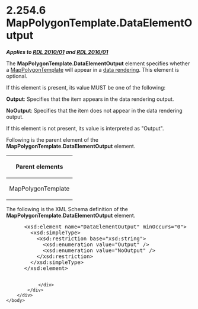 <html dir="LTR" xmlns:mshelp="http://msdn.microsoft.com/mshelp" xmlns:ddue="http://ddue.schemas.microsoft.com/authoring/2003/5" xmlns:xlink="http://www.w3.org/1999/xlink" xmlns:tool="http://www.microsoft.com/tooltip">
    <head>
        <meta http-equiv="Content-Type" content="text/html; CHARSET=utf-8"></meta>
        <meta name="save" content="history"></meta>
        <title>2.254.6 MapPolygonTemplate.DataElementOutput</title>
        <xml>
            <mshelp:toctitle title="2.254.6 MapPolygonTemplate.DataElementOutput"></mshelp:toctitle>
            <mshelp:rltitle title="[MS-RDL]: MapPolygonTemplate.DataElementOutput"></mshelp:rltitle>
            <mshelp:keyword index="A" term="e7a9d1b0-53c6-4f7b-b8e0-6078dd57b88f"></mshelp:keyword>
            <mshelp:attr name="DCSext.ContentType" value="open specification"></mshelp:attr>
            <mshelp:attr name="AssetID" value="e7a9d1b0-53c6-4f7b-b8e0-6078dd57b88f"></mshelp:attr>
            <mshelp:attr name="TopicType" value="kbRef"></mshelp:attr>
            <mshelp:attr name="DCSext.Title" value="[MS-RDL]: MapPolygonTemplate.DataElementOutput" />
        </xml>
    </head>
    <body>
        <div id="header">
            <h1 class="heading">2.254.6 MapPolygonTemplate.DataElementOutput</h1>
        </div>
        <div id="mainSection">
            <div id="mainBody">
                <div id="allHistory" class="saveHistory"></div>
                <div id="sectionSection0" class="section" name="collapseableSection">
                    

<p><b><i>Applies to </i></b><a href="3428e690-a348-4ec7-8a6a-8efb42d2cdee.html"><b><i>RDL 2010/01</i></b></a><b><i>
and </i></b><a href="52ce3983-2bfc-4e72-9359-42aaf5fe4509.html"><b><i>RDL 2016/01</i></b></a></p>

<p>The <b>MapPolygonTemplate.DataElementOutput</b> element
specifies whether a <a href="1b048418-d7ff-4c51-b08e-30ab8d5a63c5.html">MapPolygonTemplate</a>
will appear in a <a href="b2482b3f-74ab-4ca8-a9e5-c07955011743.html#gt_9069c206-b9e9-4374-a7ee-50faf5def25b">data
rendering</a>. This element is optional. </p>

<p>If this element is present, its value MUST be one of the
following:</p>

<p><b>Output</b>: Specifies that the item appears in the
data rendering output.</p>

<p><b>NoOutput</b>: Specifies that the item does not
appear in the data rendering output.</p>

<p>If this element is not present, its value is interpreted as
&quot;Output&quot;.</p>

<p>Following is the parent element of the <b>MapPolygonTemplate.DataElementOutput</b>
element.</p>

<table>
 <thead>
  <tr>
   <th>
   <p>Parent elements</p>
   </th>
  </tr>
 </thead>
 <tr>
  <td>
  <p>MapPolygonTemplate</p>
  </td>
 </tr>
</table>

<p>The following is the XML Schema definition of the <b>MapPolygonTemplate.DataElementOutput</b>
element.</p>

<dl>
<dd>
<div><pre> &lt;xsd:element name=&quot;DataElementOutput&quot; minOccurs=&quot;0&quot;&gt;
   &lt;xsd:simpleType&gt;
     &lt;xsd:restriction base=&quot;xsd:string&quot;&gt;
       &lt;xsd:enumeration value=&quot;Output&quot; /&gt;
       &lt;xsd:enumeration value=&quot;NoOutput&quot; /&gt;
     &lt;/xsd:restriction&gt;
   &lt;/xsd:simpleType&gt;
 &lt;/xsd:element&gt;
  
</pre></div>
</dd></dl>


                </div>
            </div>
        </div>
    </body>
</html>